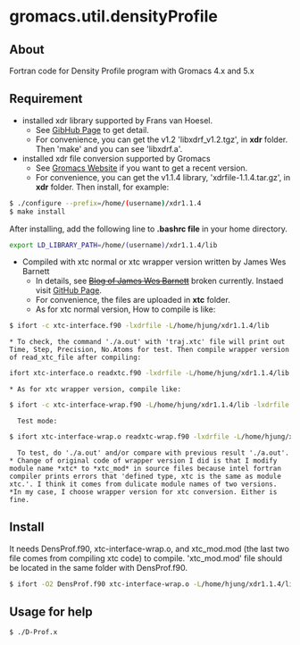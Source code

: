 # gromacs.util.densityProfile
## About
Fortran code for Density Profile program with Gromacs 4.x and 5.x

## Requirement
  * installed xdr library supported by Frans van Hoesel.
    * See [GibHub Page](https://github.com/Pappulab/xdrf) to get detail.
    * For convenience, you can get the v1.2 'libxdrf_v1.2.tgz', in **xdr** folder. Then 'make' and you can see 'libxdrf.a'.
  * installed xdr file conversion supported by Gromacs
    * See [Gromacs Website](http://www.gromacs.org/Developer_Zone/Programming_Guide/XTC_Library) if you want to get a recent version.
    * For convenience, you can get the v1.1.4 library, 'xdrfile-1.1.4.tar.gz', in **xdr** folder. Then install, for example:

```sh
$ ./configure --prefix=/home/(username)/xdr1.1.4
$ make install
```

After installing, add the following line to **.bashrc file** in your home directory.

```sh
export LD_LIBRARY_PATH=/home/(username)/xdr1.1.4/lib
```

  * Compiled with xtc normal or xtc wrapper version written by James Wes Barnett
    * In details, see ~~[Blog of James Wes Barnett](http://statthermo.blogspot.com)~~ broken currently. Instaed visit [GitHub Page](https://github.com/wesbarnett).
    * For convenience, the files are uploaded in **xtc** folder.
    * As for xtc normal version, How to compile is like: 
```sh
$ ifort -c xtc-interface.f90 -lxdrfile -L/home/hjung/xdr1.1.4/lib
```
    * To check, the command './a.out' with 'traj.xtc' file will print out Time, Step, Precision, No.Atoms for test. Then compile wrapper version of read_xtc_file after compiling:
```sh
ifort xtc-interface.o readxtc.f90 -lxdrfile -L/home/hjung/xdr1.1.4/lib
```
    * As for xtc wrapper version, compile like:
```sh
$ ifort -c xtc-interface-wrap.f90 -L/home/hjung/xdr1.1.4/lib -lxdrfile
```
      Test mode:
```sh
$ ifort xtc-interface-wrap.o readxtc-wrap.f90 -lxdrfile -L/home/hjung/xdr1.1.4/lib
```
      To test, do './a.out' and/or compare with previous result './a.out'.
    * Change of original code of wrapper version I did is that I modify module name *xtc* to *xtc_mod* in source files because intel fortran compiler prints errors that 'defined type, xtc is the same as module xtc.'. I think it comes from dulicate module names of two versions.
    *In my case, I choose wrapper version for xtc conversion. Either is fine.

## Install
It needs DensProf.f90, xtc-interface-wrap.o, and xtc_mod.mod (the last two file comes from compiling xtc code) to compile. 'xtc_mod.mod' file should be located in the same folder with DensProf.f90.
```sh
$ ifort -O2 DensProf.f90 xtc-interface-wrap.o -L/home/hjung/xdr1.1.4/lib -lxdrfile -o D-Prof.x 
```

## Usage for help
```sh
$ ./D-Prof.x
```


